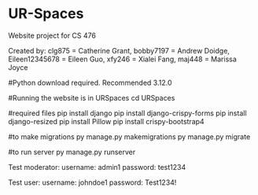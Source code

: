 # UR-Spaces
 Website project for CS 476

Created by:
clg875 = Catherine Grant,
bobby7197 = Andrew Doidge,
Eileen12345678 = Eileen Guo,
xfy246 = Xialei Fang,
maj448 = Marissa Joyce

#Python download required. Recommended 3.12.0

#Running the website is in URSpaces
cd URSpaces

#required files
pip install django
pip install django-crispy-forms
pip install django-resized
pip install  Pillow
pip install crispy-bootstrap4

#to make migrations
py manage.py makemigrations
py manage.py migrate

#to run server
py manage.py runserver

Test moderator:
username: admin1
password: test1234

Test user:
username: johndoe1
password: Test1234!